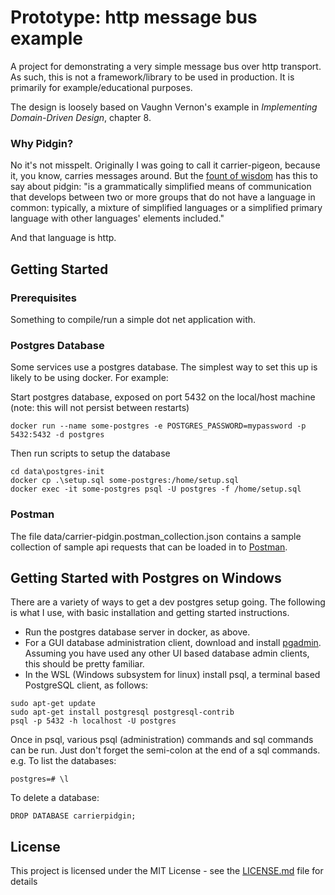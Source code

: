 # Prototype: http message bus example

A project for demonstrating a very simple message bus over http transport. As such, this is not a framework/library to be used in production. It is primarily for example/educational purposes.

The design is loosely based on Vaughn Vernon's example in _Implementing Domain-Driven Design_, chapter 8.

### Why Pidgin?
No it's not misspelt. Originally I was going to call it carrier-pigeon, because it, you know, carries messages around.
But the [fount of wisdom](https://en.wikipedia.org/wiki/Pidgin) has this to say about pidgin:
"is a grammatically simplified means of communication that develops between two or more groups that do not have a language in common: typically, a mixture of simplified languages or a simplified primary language with other languages' elements included."

And that language is http.

## Getting Started

### Prerequisites

Something to compile/run a simple dot net application with.

### Postgres Database

Some services use a postgres database.
The simplest way to set this up is likely to be using docker.
For example:


Start postgres database, exposed on port 5432 on the local/host machine (note: this will not persist between restarts)

```shell
docker run --name some-postgres -e POSTGRES_PASSWORD=mypassword -p 5432:5432 -d postgres
```

Then run scripts to setup the database

```shell
cd data\postgres-init
docker cp .\setup.sql some-postgres:/home/setup.sql
docker exec -it some-postgres psql -U postgres -f /home/setup.sql
```

### Postman

The file data/carrier-pidgin.postman_collection.json contains a sample collection of sample api requests that can be loaded in to [Postman](https://www.getpostman.com/).

## Getting Started with Postgres on Windows
There are a variety of ways to get a dev postgres setup going. The following is what I use, with basic installation and getting started instructions.
* Run the postgres database server in docker, as above.
* For a GUI database administration client, download and install [pgadmin](https://www.pgadmin.org/download/pgadmin-4-windows/). Assuming you have used any other UI based database admin clients, this should be pretty familiar.
* In the WSL (Windows subsystem for linux) install psql, a terminal based PostgreSQL client, as follows:

```shell
sudo apt-get update
sudo apt-get install postgresql postgresql-contrib
psql -p 5432 -h localhost -U postgres
```

Once in psql, various psql (administration) commands and sql commands can be run. Just don't forget the semi-colon at the end of a sql commands.
e.g.
To list the databases:

```shell
postgres=# \l
```

To delete a database:

```shell
DROP DATABASE carrierpidgin;
```

## License

This project is licensed under the MIT License - see the [LICENSE.md](LICENSE.md) file for details

